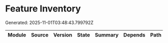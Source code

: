 # Feature Inventory
Generated: 2025-11-01T03:48:43.799792Z

| Module | Source | Version | State | Summary | Depends | Path |
|---|---|---|---|---|---|---|
